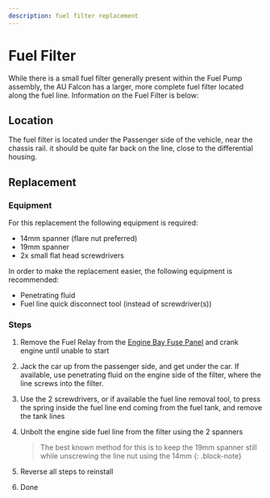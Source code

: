 ```yaml
---
description: fuel filter replacement
---
```


<!-- TODO add pictures -->

# Fuel Filter

While there is a small fuel filter generally present within the Fuel Pump assembly, the AU Falcon has a larger, more complete fuel filter located along the fuel line. Information on the Fuel Filter is below:

## Location

The fuel filter is located under the Passenger side of the vehicle, near the chassis rail. it should be quite far back on the line, close to the differential housing.

## Replacement

### Equipment

For this replacement the following equipment is required:

- 14mm spanner (flare nut preferred)
- 19mm spanner
- 2x small flat head screwdrivers

In order to make the replacement easier, the following equipment is recommended:

- Penetrating fluid
- Fuel line quick disconnect tool (instead of screwdriver(s))

### Steps

<!-- TODO add pictures -->

1. Remove the Fuel Relay from the [Engine Bay Fuse Panel](../../Electrical/Fuses/Fuses.md#engine-bay) and crank engine until unable to start

    <!-- TODO add pic -->

1. Jack the car up from the passenger side, and get under the car. If available, use penetrating fluid on the engine side of the filter, where the line screws into the filter.

1. Use the 2 screwdrivers, or if available the fuel line removal tool, to press the spring inside the fuel line end coming from the fuel tank, and remove the tank lines

1. Unbolt the engine side fuel line from the filter using the 2 spanners

    > The best known method for this is to keep the 19mm spanner still while unscrewing the line nut using the 14mm
    {: .block-note}

1. Reverse all steps to reinstall

1. Done